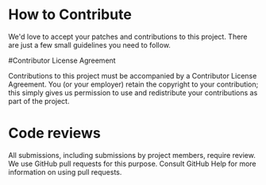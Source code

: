 # How to Contribute

We'd love to accept your patches and contributions to this project. There are just a few small guidelines you need to follow.

#Contributor License Agreement

Contributions to this project must be accompanied by a Contributor License Agreement. You (or your employer) retain the copyright to your contribution; this simply gives us permission to use and redistribute your contributions as part of the project.

# Code reviews

All submissions, including submissions by project members, require review. We use GitHub pull requests for this purpose. Consult GitHub Help for more information on using pull requests.
